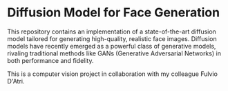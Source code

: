 #  Diffusion Model for Face Generation

This repository contains an implementation of a state-of-the-art diffusion model tailored for generating high-quality, realistic face images. Diffusion models have recently emerged as a powerful class of generative models, rivaling traditional methods like GANs (Generative Adversarial Networks) in both performance and fidelity.

This is a computer vision project in collaboration with my colleague Fulvio D'Atri.
